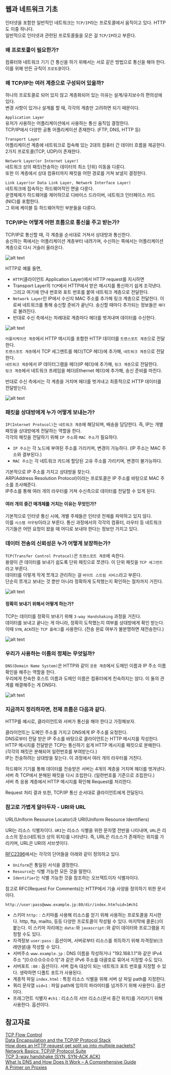 ## 웹과 네트워크 기초

인터넷을 포함한 일반적인 네트워크는 `TCP/IP`라는 프로토콜에서 움직이고 있다. HTTP도 이중 하나다.<br>
일반적으로 인터넷과 관련된 프로토콜들을 모은 걸 `TCP/IP`라고 부른다.

### 왜 프로토콜이 필요한가?

컴퓨터와 네트워크 기기 간 통신을 하기 위해서는 서로 같은 방법으로 통신을 해야 한다. 이를 위해 만든 규칙이 `프로토콜`이다.

### 왜 TCP/IP는 여러 계층으로 구성되어 있을까?

하나의 프로토콜로 되어 있지 않고 계층화되어 있는 이유는 설계/유지보수의 편의성에 있다.<br>
변경 사항이 있거나 설계를 할 때, 각각의 계층만 고려하면 되기 때문이다.

`Application Layer`<br>
유저가 사용하는 어플리케이션에서 사용하는 통신 움직임 결정한다.<br>
TCP/IP에서 다양한 공통 어플리케이션 존재한다. (FTP, DNS, HTTP 등)

`Transport Layer`<br>
어플리케이션 계층에 네트워크로 접속해 있는 2대의 컴퓨터 간 데이터 흐름을 제공한다.<br>
2가지 프로토콜(TCP, UDP)이 존재한다.

`Network Layer(or Internet Layer)`<br>
네트워크 상의 패킷(전송하는 데이터의 최소 단위) 이동을 다룬다.<br>
또한 이 계층에서 상대 컴퓨터까지 패킷을 어떤 경로를 거쳐 보낼지 결정한다.

`Link Layer(or Data Link Layer, Network Interface Layer)`<br>
네트워크에 접속하는 하드웨어적인 면을 다룬다.<br>
운영체제가 하드웨어를 제어하므로 디바이스 드라이버, 네트워크 인터페이스 카드(NIC)를 포함한다.<br>
그 외에 케이블 등 하드웨어적인 부분들을 다룬다.

### TCP/IP는 어떻게 어떤 흐름으로 통신을 주고 받는가?

TCP/IP로 통신할 때, 각 계층을 순서대로 거쳐서 상대방과 통신한다.<br>
송신하는 쪽에서는 어플리케이션 계층부터 내려가며, 수신하는 쪽에서는 어플리케이션 계층으로 다시 거슬러 올라온다.

![alt text](image.png)

HTTP로 예를 들면,<br>

- `HTTP`(클라이언트 Application Layer)에서 HTTP request를 지시하면
- Transport Layer의 `TCP`에서 HTTP에서 받은 메시지를 통신하기 쉽게 조각낸다. 그리고 여기에 안내 번호와 포트 번호를 붙여 네트워크 계층으로 전달한다.
- `Network Layer`인 IP에서 수신지 MAC 주소를 추가해 링크 계층으로 전달한다. 이로써 네트워크를 통해 송신할 준비가 끝난다. 송신할 때마다 추가되는 정보들은 `헤더`로 불려진다.
- 반대로 수신 측에서는 차례대로 계층마다 헤더를 벗겨내며 데이터를 수신한다.

![alt text](image-1.png)

`어플리케이션 계층`에서 HTTP 메시지를 포함한 HTTP 데이터를 `트랜스포트 계층`으로 전달한다.<br>
`트랜스포트 계층`에서 TCP 세그멘트를 헤더(TCP 헤더)에 추가해, `네트워크 계층`으로 전달한다.<br>
`네트워크 계층`에서 IP 데이터그램을 헤더(IP 헤더)에 추가해, `링크 계층`으로 전달한다.<br>
`링크 계층`에서 네트워크 프레임을 헤더(Ethernet 헤더)에 추가해, 송신 준비를 마친다.

반대로 수신 측에서는 각 계층을 거치며 헤더를 벗겨내고 최종적으로 HTTP 데이터를 전달받는다.

![alt text](image-2.png)

### 패킷을 상대방에게 누가 어떻게 보내는가?

`IP(Internet Protocol)`는 `네트워크 계층`에 해당되며, 배송을 담당한다. 즉, IP는 개별 패킷을 상대방에게 전달하는 역할을 한다.<br>
각각의 패킷을 전달하기 위해 `IP 주소`와 `MAC 주소`가 필요하다.

- `IP 주소`는 각 노드에 부여된 주소를 가리키며, 변경이 가능하다. (IP 주소는 MAC 주소와 결부된다.)
- `MAC 주소`는 각 네트워크 카드에 할당된 고유 주소를 가리키며, 변경이 불가능하다.

기본적으로 IP 주소를 가지고 상대방을 찾는다.<br>
ARP(Address Resolution Protocol)이라는 프로토콜은 IP 주소를 바탕으로 MAC 주소를 조사해준다.<br>
IP주소를 통해 여러 개의 라우터를 거쳐 수신측으로 데이터를 전달할 수 있게 된다.

#### 여러 개의 중간 매개체를 거치는 이유는 무엇인가?

기본적으로 인터넷 통신 시에, 개별 주체들은 인터넷 전체를 파악하고 있지 않다.<br>
이를 `시스템 라우팅`이라고 부른다. 통신 과정에서의 각각의 컴퓨터, 라우터 등 네트워크 기기들은 어떤 요청이 왔을 때 어디로 보내야 한다는 정보만 가지고 있다.

### 데이터 전송의 신뢰성은 누가 어떻게 보장하는가?

`TCP(Transfer Control Protocol)`은 `트랜스포트 계층`에 속한다.<br>
용량이 큰 데이터를 보내기 쉽도록 단위 패킷으로 쪼갠다. 이 단위 패킷을 `TCP 세그먼트`라고 부른다.<br>
데이터를 이렇게 작게 쪼개고 관리하는 걸 `바이트 스트림 서비스`라고 부른다.<br>
단순히 쪼개고 보내는 것 뿐만 아니라 정확하게 도착했는지 확인하는 절차까지 거친다.

![alt text](image-5.png)

#### 정확히 보내기 위해서 어떻게 하는가?

TCP는 데이터를 정확히 보내기 위해 `3-way Handshaking` 과정을 거친다.<br>
데이터를 보내고 끝나는 게 아니라, 정확히 도착했는지 여부를 상대방에게 확인 받는다.<br>
이때 `SYN`, `ACK`라는 `TCP 플래그`를 사용한다. (전송 완료 여부가 불분명하면 재전송한다.)

![alt text](image-3.png)

### 우리가 사용하는 이름의 정체는 무엇일까?

`DNS(Domain Name System)`은 HTTP와 같이 `응용 계층`에서 도메인 이름과 IP 주소 이름 확인을 해주는 역할을 한다.<br>
우리에게 친숙한 호스트 이름과 도메인 이름은 컴퓨터에게 친숙하지는 않다. 이 둘의 관계를 해결해주는 게 DNS다.

![alt text](image-4.png)

### 지금까지 정리하자면, 전체 흐름은 다음과 같다.

HTTP를 예시로, 클라이언트와 서버가 통신을 해야 한다고 가정해보자.

클라이언트는 도메인 주소를 가지고 DNS에게 IP 주소를 요청한다.<br>
DNS로부터 전달 받은 IP 주소를 바탕으로 클라이언트는 HTTP 메시지를 작성한다.<br>
HTTP 메시지를 전달받은 TCP는 통신하기 쉽게 HTTP 메시지를 패킷으로 분해한다.(각각의 패킷은 분해되어 일련번호를 부여받는다.)<br>
IP는 전송하려는 상대방을 찾는다. 이 과정에서 여러 개의 라우터를 거친다.

하드웨어 기기를 통해 데이터를 전송받은 서버는 4개의 계층을 거치며 헤더를 벗겨낸다.<br>
서버 측 TCP에서 분해된 패킷을 다시 조립한다. (일련번호를 기준으로 조립한다.)<br>
서버 측 응용 계층에서 HTTP 메시지를 확인해 Request를 처리한다.

Request 처리 결과 또한, TCP/IP 통신 순서대로 클라이언트에게 전달된다.

### 참고로 가볍게 알아두자 - URI와 URL

URL(Uniform Resource Locator)과 URI(Uniform Resource Identifiers)

URI는 리소스 식별자이다. `URI`는 리소스 식별을 위한 문자열 전반을 나타내며, `URL`은 리소스의 장소(네트워크 상의 위치)를 나타낸다. 즉, URL은 리소스가 존재하는 위치를 가리키며, URL은 URI의 서브셋이다.

[RFC2396](https://www.ietf.org/rfc/rfc2396.txt)에서는 각각의 단어들을 아래와 같이 정의하고 있다.<br>

- `Uniform`은 통일된 서식을 결정한다.
- `Resource`는 식별 가능한 모든 것을 말한다.
- `Identifier`는 식별 가능한 것을 참조하는 오브젝트이자 식별자이다.

참고로 RFC(Request For Comments)는 HTTP에서 기술 사양을 정의하기 위한 문서이다.

```
http://user:pass@www.example.jp:80/dir/index.htm?uid=1#ch1
```

- 스키마 `http:` : 스키마를 사용해 리소스를 얻기 위해 사용하는 프로토콜을 지시한다. http, ftp, mailto, 등등 다양한 프로토콜이 작성될 수 있다. 마지막에 콜론(:)이 붙는다. 이 스키마 자리에는 `data:`와 `javascript:`와 같이 데이터와 프로그램을 지정할 수도 있다.
- 자격정보 `user:pass` : 옵션이며, 서버로부터 리소스를 취득하기 위해 자격정보(크레덴셜)을 작성할 수 있다.
- 서버주소 `www.example.jp` : DNS 이름을 작성하거나 "192.168.1.1"와 같은 IPv4 주소 "[0:0:0:0:0:0:0:1]"과 같은 IPv6 주소를 대괄호로 묶어서 지정할 수도 있다.
- 서버포트 `:80` : 옵션이다. 서버 접속 대상이 되는 네트워크 포트 번호를 지정할 수 있다. 생략하면 디폴트 포트가 사용된다.
- 계층적 파일 `index.html` : 특정 리소스 식별을 위해 서버 상 파일 path를 지정한다.
- 쿼리 문자열 `uid=1` : 파일 path에 임의의 파라미터를 넘겨주기 위해 사용한다. 옵션이다.
- 프래그먼트 식별자 `#ch1` : 리소스의 서브 리소스(문서 중간 위치)를 가리키기 위해 사용한다. 옵션이다.

## 참고자료

[TCP Flow Control](https://www.brianstorti.com/tcp-flow-control/)<br>
[Data Encapsulation and the TCP/IP Protocol Stack](https://docs.oracle.com/cd/E19683-01/806-4075/ipov-32/)<br>
[How does an HTTP request get split up into multiple packets?](https://stackoverflow.com/questions/61449004/how-does-an-http-request-get-split-up-into-multiple-packets)<br>
[Network Basics: TCP/IP Protocol Suite](https://www.dummies.com/article/technology/information-technology/networking/general-networking/network-basics-tcpip-protocol-suite-185407/)<br>
[TCP 3-way handshake (SYN, SYN-ACK,ACK)](https://www.flamingbytes.com/blog/tcp-3-way-handshake-syn-syn-ack-ack/)<br>
[What Is DNS and How Does It Work – A Comprehensive Guide](https://www.hostinger.co.uk/tutorials/what-is-dns)<br>
[A Primer on Proxies](https://blog.cloudflare.com/a-primer-on-proxies)<br>
